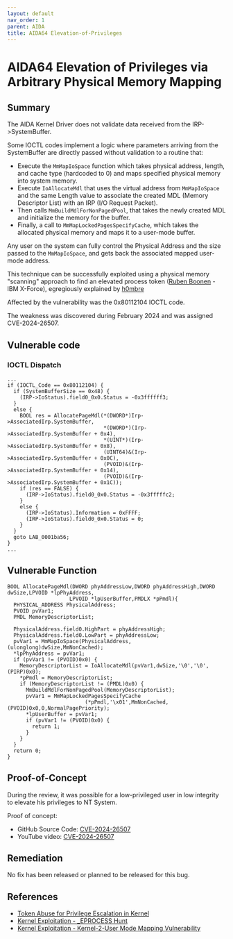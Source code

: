 ```yaml
---
layout: default
nav_order: 1
parent: AIDA
title: AIDA64 Elevation-of-Privileges
---
```

# AIDA64 Elevation of Privileges via Arbitrary Physical Memory Mapping

## Summary

The AIDA Kernel Driver does not validate data received from the IRP->SystemBuffer.

Some IOCTL codes implement a logic where parameters arriving from the SystemBuffer 
are directly passed without validation to a routine that:
* Execute the `MmMapIoSpace` function which takes physical address, length, and cache type (hardcoded to 0) and maps specified physical memory into system memory.
* Execute `IoAllocateMdl` that uses the virtual address from `MmMapIoSpace` and the same Length value to associate the created MDL (Memory Descriptor List) with an IRP (I/O Request Packet).
* Then calls `MmBuildMdlForNonPagedPool`, that takes the newly created MDL and initialize the memory for the buffer.
* Finally, a call to `MmMapLockedPagesSpecifyCache`, which takes the allocated physical memory and maps it to a user-mode buffer.

Any user on the system can fully control the Physical Address and the size passed to the `MmMapIoSpace`,
and gets back the associated mapped user-mode address.

This technique can be successfully exploited using a physical memory "scanning" approach to find an elevated
process token ([Ruben Boonen][5] - IBM X-Force), egregiously explained by [h0mbre][4]

Affected by the vulnerability was the 0x80112104 IOCTL code. 

The weakness was discovered during February 2024 and was assigned CVE-2024-26507.

## Vulnerable code

### IOCTL Dispatch

```
...
if (IOCTL_Code == 0x80112104) {
  if (SystemBufferSize == 0x48) {
    (IRP->IoStatus).field0_0x0.Status = -0x3ffffff3;
  }
  else {
    BOOL res = AllocatePageMdl(*(DWORD*)Irp->AssociatedIrp.SystemBuffer,
                               *(DWORD*)(Irp->AssociatedIrp.SystemBuffer + 0x4),
                               *(UINT*)(Irp->AssociatedIrp.SystemBuffer + 0x8),
                               (UINT64)&(Irp->AssociatedIrp.SystemBuffer + 0x0C),
                               (PVOID)&(Irp->AssociatedIrp.SystemBuffer + 0x14),
                               (PVOID)&(Irp->AssociatedIrp.SystemBuffer + 0x1C));
    if (res == FALSE) {
      (IRP->IoStatus).field0_0x0.Status = -0x3fffffc2;
    }
    else {
      (IRP->IoStatus).Information = 0xFFFF;
      (IRP->IoStatus).field0_0x0.Status = 0;
    }
  }
  goto LAB_0001ba56;
}
...
```

## Vulnerable Function

```
BOOL AllocatePageMdl(DWORD phyAddressLow,DWORD phyAddressHigh,DWORD dwSize,LPVOID *lpPhyAddress,
                    LPVOID *lpUserBuffer,PMDLX *pPmdl){
  PHYSICAL_ADDRESS PhysicalAddress;
  PVOID pvVar1;
  PMDL MemoryDescriptorList;
  
  PhysicalAddress.field0.HighPart = phyAddressHigh;
  PhysicalAddress.field0.LowPart = phyAddressLow;
  pvVar1 = MmMapIoSpace(PhysicalAddress,(ulonglong)dwSize,MmNonCached);
  *lpPhyAddress = pvVar1;
  if (pvVar1 != (PVOID)0x0) {
    MemoryDescriptorList = IoAllocateMdl(pvVar1,dwSize,'\0','\0',(PIRP)0x0);
    *pPmdl = MemoryDescriptorList;
    if (MemoryDescriptorList != (PMDL)0x0) {
      MmBuildMdlForNonPagedPool(MemoryDescriptorList);
      pvVar1 = MmMapLockedPagesSpecifyCache
                         (*pPmdl,'\x01',MmNonCached,(PVOID)0x0,0,NormalPagePriority);
      *lpUserBuffer = pvVar1;
      if (pvVar1 != (PVOID)0x0) {
        return 1;
      }
    }
  }
  return 0;
}
```

## Proof-of-Concept

During the review, it was possible for a low-privileged user in low integrity to 
elevate his privileges to NT System.

Proof of concept: 

* GitHub Source Code: [CVE-2024-26507](https://github.com/klezVirus/AIDA64DRIVER-EoP)
* YouTube video: [CVE-2024-26507](https://youtu.be/ANerM_CgQ5c)

## Remediation

No fix has been released or planned to be released for this bug. 

## References

* [Token Abuse for Privilege Escalation in Kernel][1]
* [Kernel Exploitation - _EPROCESS Hunt][3]
* [Kernel Exploitation - Kernel-2-User Mode Mapping Vulnerability][2]


[1]: https://www.ired.team/miscellaneous-reversing-forensics/windows-kernel-internals/how-kernel-exploits-abuse-tokens-for-privilege-escalation
[2]: https://h0mbre.github.io/atillk64_exploit/#
[3]: https://fuzzysecurity.com/tutorials/expDev/23.html
[4]: https://twitter.com/h0mbre_
[5]: https://twitter.com/FuzzySec